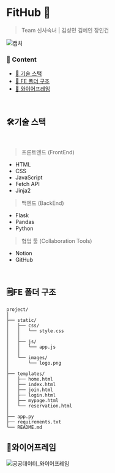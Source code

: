 # FitHub 💪

> Team 신사숙녀 |
> 김성민 김예인 장인건
> 
![캡처](https://github.com/user-attachments/assets/14a65eb9-a1ee-4e3c-a5ca-ab251925f78f)

### 📂 Content

- [🔎 기술 스택](#기술-스택)
- [🔎 FE 폴더 구조](#FE-폴더-구조)
- [🔎 와이어프레임](#와이어프레임)

<br>

## 🛠️기술 스택

<br>

> 프론트엔드 (FrontEnd)

- HTML
- CSS
- JavaScript
- Fetch API
- Jinja2

> 백엔드 (BackEnd)

- Flask
- Pandas
- Python

> 협업 툴 (Collaboration Tools)

- Notion
- GitHub

<br>

## 🗒️FE 폴더 구조

```
project/
│
├── static/
│   ├── css/
│   │   └── style.css
│   │
│   ├── js/
│   │   └── app.js
│   │
│   └── images/
│       └── logo.png
│
├── templates/
│   ├── home.html
│   ├── index.html
│   ├── join.html
│   ├── login.html
│   ├── mypage.html
│   └── reservation.html
│
├── app.py
├── requirements.txt
└── README.md
```


## 💎와이어프레임

![공공데이터_와이어프레임](https://github.com/user-attachments/assets/f1567a1f-c0a9-4651-a3fd-94fa14608441)


<br>
<br>
